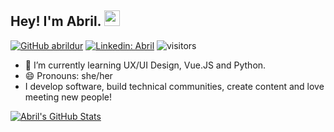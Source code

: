 <!--
**abrildur/abrildur** is a ✨ _special_ ✨ repository because its `README.md` (this file) appears on your GitHub profile.
- 🔭 I’m currently working on how to become a better front-end developer.
Here are some ideas to get you started:

- 🔭 I’m currently working on ...
- 🌱 I’m currently learning ...
- 👯 I’m looking to collaborate on ...
- 🤔 I’m looking for help with ...
- 💬 Ask me about ...
- 📫 How to reach me: ...
- 😄 Pronouns: she/her
- ⚡ Fun fact: ...

[![Twitter: Abril (https://img.shields.io/twitter/follow/abrildaur?style=social)](https://twitter.com/abrildaur)

👇🏻 If you like what I do, support me by buying me a [book](https://www.buymeacoffee.com/) and add to my knowledge! 
-->

## Hey! I'm Abril. <img src="https://media.giphy.com/media/hvRJCLFzcasrR4ia7z/giphy.gif" width="25px">

[![GitHub abrildur](https://img.shields.io/github/followers/vermakhushboo?label=follow&style=social)](https://github.com/abrildur)
[![Linkedin: Abril](https://img.shields.io/badge/-Abril%20Urena-blue?style=flat-square&logo=Linkedin&logoColor=white&link=https://www.linkedin.com/in/abrilurena/)](https://www.linkedin.com/in/abrilurena/)
![visitors](https://visitor-badge.glitch.me/badge?page_id=abrildur.id&left_color=green&right_color=blue)

- 🌱 I’m currently learning UX/UI Design, Vue.JS and Python.
- 😄 Pronouns: she/her
- I develop software, build technical communities, create content and love meeting new people!


[![Abril's GitHub Stats](https://github-readme-stats.vercel.app/api?username=abrildur&hide=issues&count_private=true&show_icons=true&theme=calm)](https://github.com/abrildur/github-readme-stats)
